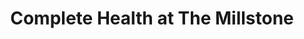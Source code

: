 ---
title: "Complete Health at The Millstone"
url: /linlithgow/complete-health-at-the-millstone/
shop: Bioladen
---